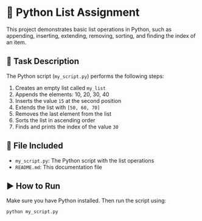 # 🐍 Python List Assignment

This project demonstrates basic list operations in Python, such as appending, inserting, extending, removing, sorting, and finding the index of an item.

## 📌 Task Description

The Python script (`my_script.py`) performs the following steps:

1. Creates an empty list called `my_list`
2. Appends the elements: 10, 20, 30, 40
3. Inserts the value `15` at the second position
4. Extends the list with `[50, 60, 70]`
5. Removes the last element from the list
6. Sorts the list in ascending order
7. Finds and prints the index of the value `30`

## 📂 File Included

- `my_script.py`: The Python script with the list operations
- `README.md`: This documentation file

## ▶️ How to Run

Make sure you have Python installed. Then run the script using:

```bash
python my_script.py
